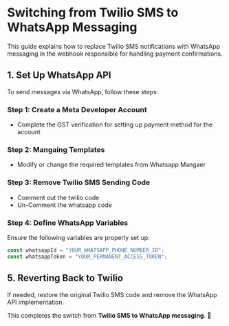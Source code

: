 # Switching from Twilio SMS to WhatsApp Messaging

This guide explains how to replace Twilio SMS notifications with WhatsApp messaging in the webhook responsible for handling payment confirmations.

## 1. Set Up WhatsApp API

To send messages via WhatsApp, follow these steps:

### Step 1: Create a Meta Developer Account
- Complete the GST verification for setting up payment method for the account

### Step 2: Mangaing Templates
- Modify or change the required templates from Whatsapp Mangaer

### Step 3: Remove Twilio SMS Sending Code
- Comment out the twilio code
- Un-Comment the whatsapp code

### Step 4: Define WhatsApp Variables
Ensure the following variables are properly set up:
```javascript
const whatsappId = "YOUR_WHATSAPP_PHONE_NUMBER_ID";
const whatsappToken = "YOUR_PERMANENT_ACCESS_TOKEN";
```

## 5. Reverting Back to Twilio
If needed, restore the original Twilio SMS code and remove the WhatsApp API implementation.

This completes the switch from **Twilio SMS to WhatsApp messaging**. 🚀

